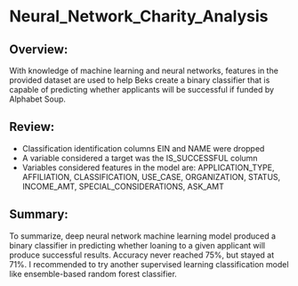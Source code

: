 # Neural_Network_Charity_Analysis
## Overview:  
With knowledge of machine learning and neural networks, features in the provided dataset are used to help Beks create a binary classifier that is capable of predicting whether applicants will be successful if funded by Alphabet Soup.
## Review:  
* Classification identification columns EIN and NAME were dropped  
* A variable considered a target was the IS_SUCCESSFUL column
* Variables considered features in the model are: APPLICATION_TYPE, AFFILIATION, CLASSIFICATION, USE_CASE, ORGANIZATION, STATUS, INCOME_AMT, SPECIAL_CONSIDERATIONS, ASK_AMT
## Summary:  
To summarize, deep neural network machine learning model produced a binary classifier in predicting whether loaning to a given applicant will produce successful results. Accuracy never reached 75%, but stayed at 71%. I recommended to try another supervised learning classification model like ensemble-based random forest classifier.
